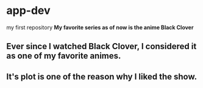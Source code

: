# app-dev
my first repository
**My favorite series as of now is the anime Black Clover**
## Ever since I watched Black Clover, I considered it as one of my favorite animes.
## It's plot is one of the reason why I liked the show.
